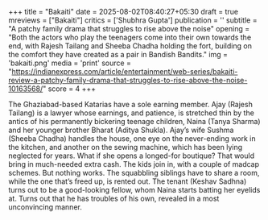 +++
title = "Bakaiti"
date = 2025-08-02T08:40:27+05:30
draft = true
mreviews = ["Bakaiti"]
critics = ['Shubhra Gupta']
publication = ''
subtitle = "A patchy family drama that struggles to rise above the noise"
opening = "Both the actors who play the teenagers come into their own towards the end, with Rajesh Tailang and Sheeba Chadha holding the fort, building on the comfort they have created as a pair in Bandish Bandits."
img = 'bakaiti.png'
media = 'print'
source = "https://indianexpress.com/article/entertainment/web-series/bakaiti-review-a-patchy-family-drama-that-struggles-to-rise-above-the-noise-10163568/"
score = 4
+++

The Ghaziabad-based Katarias have a sole earning member. Ajay (Rajesh Tailang) is a lawyer whose earnings, and patience, is stretched thin by the antics of his permanently bickering teenage children, Naina (Tanya Sharma) and her younger brother Bharat (Aditya Shukla). Ajay’s wife Sushma (Sheeba Chadha) handles the house, one eye on the never-ending work in the kitchen, and another on the sewing machine, which has been lying neglected for years. What if she opens a longed-for boutique? That would bring in much-needed extra cash. The kids join in, with a couple of madcap schemes. But nothing works. The squabbling siblings have to share a room, while the one that’s freed up, is rented out. The tenant (Keshav Sadhna) turns out to be a good-looking fellow, whom Naina starts batting her eyelids at. Turns out that he has troubles of his own, revealed in a most unconvincing manner.
